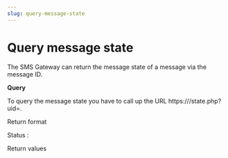 ```yaml
---
slug: query-message-state
---
```


# Query message state

The SMS Gateway can return the message state of a message via the message ID.

**Query**

To query the message state you have to call up the URL https://<IP of the SMS
Gateway>/state.php?uid=<Message ID>.

Return format

Status : <Message State>

Return values

